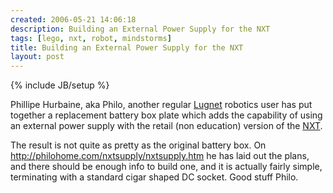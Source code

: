 ```yaml
---
created: 2006-05-21 14:06:18
description: Building an External Power Supply for the NXT
tags: [lego, nxt, robot, mindstorms]
title: Building an External Power Supply for the NXT
layout: post
---
```

{% include JB/setup %}

Phillipe Hurbaine, aka Philo, another regular [Lugnet](lugnet "Lego Users Group Network") robotics user has put together a replacement battery box plate which adds the capability of using an external power supply with the retail (non education) version of the [NXT](wiki/nxt "Legos NeXT generation robotics kit").

The result is not quite as pretty as the original battery box. On <http://philohome.com/nxtsupply/nxtsupply.htm> he has laid out the plans, and there should be enough info to build one, and it is actually fairly simple, terminating with a standard cigar shaped DC socket. Good stuff Philo.
